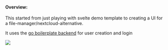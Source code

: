 
#### Overview:
This started from just playing with svelte demo template to creating a UI for a file-manager/nextcloud-alternative.

It uses the [go boilerplate backend](https://github.com/zyros90/go-boilerplate-v1) for user creation and login

![](/images/svelte-cloud.gif)

